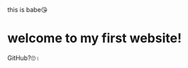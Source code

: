 <!DOCTYPE html>
<html lang="bn">
<head>
    <meta charset="UTF-8">
    <meta name="viewport" content="width=device-width, initial-scale=1.0">
    this is babe😘
</head>
<body>
    <h1>welcome to my first website!</h1>
    <p> GitHub?🙄।</p>
</body>
</html>
